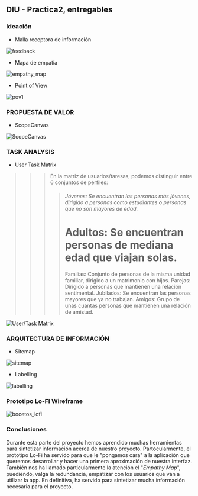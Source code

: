 
## DIU - Practica2, entregables

### Ideación 
* Malla receptora de información 

![feedback](https://user-images.githubusercontent.com/75760642/115119165-4a4f5500-9fa7-11eb-8e1e-b3101297dd67.PNG)
* Mapa de empatía

![empathy_map](https://user-images.githubusercontent.com/75760642/115119291-eaa57980-9fa7-11eb-8ddf-97859b26d308.PNG)
* Point of View 

![pov1](https://user-images.githubusercontent.com/75760642/115119303-f729d200-9fa7-11eb-9eb7-647225149615.jpg)

### PROPUESTA DE VALOR
* ScopeCanvas

![ScopeCanvas](https://user-images.githubusercontent.com/75760642/115152910-851ebf00-a073-11eb-80a6-32b22511ba6c.PNG)


### TASK ANALYSIS

* User Task Matrix 

>>> En la matriz de usuarios/taresas, podemos distinguir entre 6 conjuntos de perfiles:
>>>> ###### Jóvenes: Se encuentran las personas más jóvenes, dirigido a personas como estudiantes o personas que no son mayores de edad.
>>>> # Adultos: Se encuentran personas de mediana edad que viajan solas.
>>>> Familias: Conjunto de personas de la misma unidad familiar, dirigido a un matrimonio con hijos.
>>>> Parejas: Dirigido a personas que mantienen una relación sentimental.
>>>> Jubilados: Se encuentran las personas mayores que ya no trabajan.
>>>> Amigos: Grupo de unas cuantas personas que mantienen una relación de amistad.


![User/Task Matrix](https://user-images.githubusercontent.com/62752334/115234754-b05be980-a119-11eb-88ec-e9bc64fdea6b.png)




### ARQUITECTURA DE INFORMACIÓN

* Sitemap 

![sitemap](https://user-images.githubusercontent.com/62752334/115152877-57d21100-a073-11eb-9a23-21b8c163837c.png)

* Labelling 

![labelling](https://user-images.githubusercontent.com/62752334/115155090-9a4d1b00-a07e-11eb-8044-4232dfbb6b67.png)



### Prototipo Lo-FI Wireframe 

![bocetos_lofi](https://user-images.githubusercontent.com/75760642/115152915-8ea82700-a073-11eb-92ea-16f400878fab.png)


### Conclusiones  

Durante esta parte del proyecto hemos aprendido muchas herramientas para sintetizar información acerca de nuestro proyecto. Partocularmente, el prototipo Lo-Fi ha servido para que le "pongamos cara" a la aplicación que queremos desarrollar y hacer una primera aproximación de nuestra interfaz. También nos ha llamado particularmente la atención el "*Empathy Map*", puediendo, valga la redundancia, empatizar con los usuarios que van a utilizar la app. En definitiva, ha servido para sintetizar mucha información necesaria para el proyecto.
